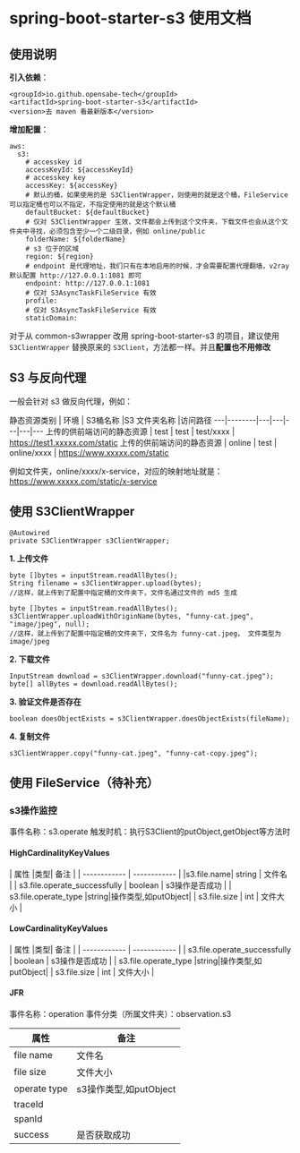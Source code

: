 # spring-boot-starter-s3 使用文档

## 使用说明

**引入依赖**：
```
<groupId>io.github.opensabe-tech</groupId>
<artifactId>spring-boot-starter-s3</artifactId>
<version>去 maven 看最新版本</version>
```

**增加配置**：
```
aws:
  s3:
    # accesskey id
    accessKeyId: ${accessKeyId}
    # accesskey key
    accessKey: ${accessKey}
    # 默认的桶，如果使用的是 S3ClientWrapper，则使用的就是这个桶，FileService 可以指定桶也可以不指定，不指定使用的就是这个默认桶
    defaultBucket: ${defaultBucket}
    # 仅对 S3ClientWrapper 生效，文件都会上传到这个文件夹，下载文件也会从这个文件夹中寻找，必须包含至少一个二级目录，例如 online/public
    folderName: ${folderName}
    # s3 位于的区域
    region: ${region}
    # endpoint 是代理地址，我们只有在本地启用的时候，才会需要配置代理翻墙，v2ray 默认配置 http://127.0.0.1:1081 即可
    endpoint: http://127.0.0.1:1081
    # 仅对 S3AsyncTaskFileService 有效
    profile:
    # 仅对 S3AsyncTaskFileService 有效
    staticDomain:
```
对于从 common-s3wrapper 改用 spring-boot-starter-s3 的项目，建议使用 `S3ClientWrapper` 替换原来的 `S3Client`，方法都一样。并且**配置也不用修改**

## S3 与反向代理

一般会针对 s3 做反向代理，例如：

静态资源类别 | 环境     | S3桶名称 |S3 文件夹名称 |访问路径
---|--------|---|---|---|---|---
上传的供前端访问的静态资源 | test   | test | test/xxxx | https://test1.xxxxx.com/static
上传的供前端访问的静态资源 | online | test | online/xxxx | https://www.xxxxx.com/static

例如文件夹，online/xxxx/x-service，对应的映射地址就是： https://www.xxxxx.com/static/x-service

## 使用 S3ClientWrapper
```
@Autowired
private S3ClientWrapper s3ClientWrapper;
```
**1. 上传文件**
```
byte []bytes = inputStream.readAllBytes();
String filename = s3ClientWrapper.upload(bytes);
//这样，就上传到了配置中指定桶的文件夹下，文件名通过文件的 md5 生成
```

```
byte []bytes = inputStream.readAllBytes();
s3ClientWrapper.uploadWithOriginName(bytes, "funny-cat.jpeg", "image/jpeg", null);
//这样，就上传到了配置中指定桶的文件夹下，文件名为 funny-cat.jpeg， 文件类型为 image/jpeg
```
**2. 下载文件**
```
InputStream download = s3ClientWrapper.download("funny-cat.jpeg");
byte[] allBytes = download.readAllBytes();
```
**3. 验证文件是否存在**
```
boolean doesObjectExists = s3ClientWrapper.doesObjectExists(fileName);
```
**4. 复制文件**
```
s3ClientWrapper.copy("funny-cat.jpeg", "funny-cat-copy.jpeg");
```
## 使用 FileService（待补充）

### s3操作监控

事件名称：s3.operate
触发时机：执行S3Client的putObject,getObject等方法时

#### HighCardinalityKeyValues

| 属性  |类型| 备注  |
| ------------ | ------------ |
|s3.file.name| string | 文件名 |
| s3.file.operate_successfully    | boolean  | s3操作是否成功 |
| s3.file.operate_type  |string|操作类型,如putObject|
| s3.file.size | int | 文件大小 |

#### LowCardinalityKeyValues

| 属性  |类型| 备注  |
| ------------ | ------------ |
| s3.file.operate_successfully    | boolean  | s3操作是否成功 |
| s3.file.operate_type  |string|操作类型,如putObject|
| s3.file.size | int | 文件大小 |

#### JFR

事件名称：operation
事件分类（所属文件夹）：observation.s3

|属性|备注|
| ------------ | ------------ |
|file name|文件名|
|file size|文件大小|
|operate type|s3操作类型,如putObject|
|traceId||
|spanId||
| success | 是否获取成功 |
